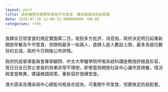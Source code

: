 ```yaml
---
layout: post
title: 消息稱明天重開早餐及午市堂食　專家倡做足防疫配套
date: 2020-07-30 12:06:52.000000000 +08:00
categories: rthk
---
```


食肆全日禁堂食的規定實施第二日，收到多方批評，消息指，政府決定明日起重新開放早餐及午市堂食，但限制最多一枱兩人，食肆入座人數設上限，最多為座位數目的五成，政府今日稍後公布詳情。

政府抗疫督導委員會專家顧問、中文大學醫學院呼吸系統科講座教授許樹昌形容，首日日全日禁止堂食的效果非常不理想，即使當局開放社區中心讓市民用餐，情況與堂食無異，建議微調政策，重新容許食肆堂食。

港大感染及傳染病中心總監何栢良亦認為，可重開午市堂食，但要做足防疫配套。
